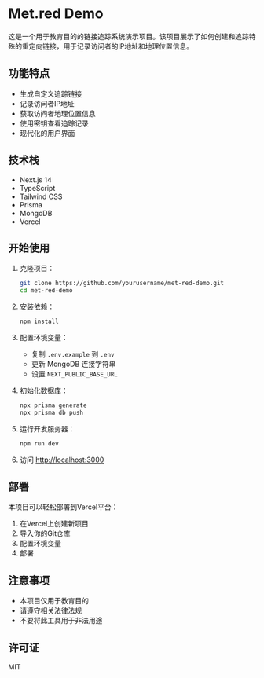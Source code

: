 # Met.red Demo

这是一个用于教育目的的链接追踪系统演示项目。该项目展示了如何创建和追踪特殊的重定向链接，用于记录访问者的IP地址和地理位置信息。

## 功能特点

- 生成自定义追踪链接
- 记录访问者IP地址
- 获取访问者地理位置信息
- 使用密钥查看追踪记录
- 现代化的用户界面

## 技术栈

- Next.js 14
- TypeScript
- Tailwind CSS
- Prisma
- MongoDB
- Vercel

## 开始使用

1. 克隆项目：
   ```bash
   git clone https://github.com/yourusername/met-red-demo.git
   cd met-red-demo
   ```

2. 安装依赖：
   ```bash
   npm install
   ```

3. 配置环境变量：
   - 复制 `.env.example` 到 `.env`
   - 更新 MongoDB 连接字符串
   - 设置 `NEXT_PUBLIC_BASE_URL`

4. 初始化数据库：
   ```bash
   npx prisma generate
   npx prisma db push
   ```

5. 运行开发服务器：
   ```bash
   npm run dev
   ```

6. 访问 [http://localhost:3000](http://localhost:3000)

## 部署

本项目可以轻松部署到Vercel平台：

1. 在Vercel上创建新项目
2. 导入你的Git仓库
3. 配置环境变量
4. 部署

## 注意事项

- 本项目仅用于教育目的
- 请遵守相关法律法规
- 不要将此工具用于非法用途

## 许可证

MIT 